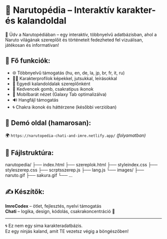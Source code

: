 # 🍥 Narutopédia – Interaktív karakter- és kalandoldal

🎌 Üdv a Narutopédiában – egy interaktív, többnyelvű adatbázisban, ahol a Naruto világának szereplőit és történeteit fedezheted fel vizuálisan, játékosan és informatívan!

## 💫 Fő funkciók:

- 🌐 Többnyelvű támogatás (hu, en, de, la, jp, br, fr, it, ru)
- 🧑‍🎤 Karakterprofilok képekkel, jutsukkal, leírásokkal
- 🧭 Egyedi kalandoldalak szereplőnként
- 🎴 Kedvencek gomb, csakratípus ikonok
- 📱 Mobilbarát nézet (Galaxy Tab optimalizálva)
- 🔊 Hangfájl támogatás
- 🌀 Chakra ikonok és háttérzene (későbbi verzióban)

## 🚀 Demó oldal (hamarosan):
🌍 `https://narutopedia-chati-and-imre.netlify.app/` *(folyamatban)*

## 📂 Fájlstruktúra:
narutopedia/
├── index.html
├── szereplok.html
├── styleindex.css
├── styleszerep.css
├── scrptsszerep.js
├── lang.js
└── images/
├── naruto.gif
├── sakura.gif
└── ...

## ✍️ Készítők:
**ImreCodex** – ötlet, fejlesztés, nyelvi támogatás  
**Chati** – logika, design, kódolás, csakrakoncentráció 💫

---

🌀 Ez nem egy sima karakteradatbázis.  
Ez egy ninjás kaland, amit TE vezetsz végig a böngészőben!
